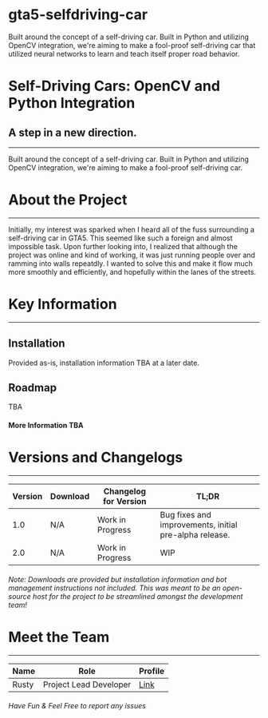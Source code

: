 # gta5-selfdriving-car
Built around the concept of a self-driving car. Built in Python and utilizing OpenCV integration, we're aiming to make a fool-proof self-driving car that utilized neural networks to learn and teach itself proper road behavior.


# Self-Driving Cars: OpenCV and Python Integration
## A step in a new direction.
---
Built around the concept of a self-driving car. Built in Python and utilizing OpenCV integration, we're aiming to make a fool-proof self-driving car.

# About the Project
---
Initially, my interest was sparked when I heard all of the fuss surrounding a self-driving car in GTA5. This seemed like such a foreign and almost impossible task. Upon further looking into, I realized that although the project was online and kind of working, it was just running people over and ramming into walls repeatdly. I wanted to solve this and make it flow much more smoothly and efficiently, and hopefully within the lanes of the streets.

# Key Information
---

## Installation
Provided as-is, installation information TBA at a later date.

## Roadmap
TBA

#### More Information TBA

# Versions and Changelogs
---

| Version | Download | Changelog for Version | TL;DR |
|---------|----------|------------|-------|
| 1.0 | N/A | Work in Progress | Bug fixes and improvements, initial pre-alpha release. |
| 2.0 | N/A | Work in Progress | WIP |

###### Note: Downloads are provided but installation information and bot management instructions not included. This was meant to be an open-source host for the project to be streamlined amongst the development team!

# Meet the Team
---

| Name | Role | Profile |
|------|------|---------------|
| Rusty | Project Lead Developer | [Link](https://www.github.com/RHQ-Rusty/) |

###### Have Fun & Feel Free to report any issues
